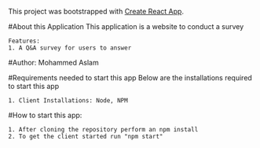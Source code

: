This project was bootstrapped with [Create React App](https://github.com/facebook/create-react-app).

#About this Application
    This application is a website to conduct a survey

    Features:
    1. A Q&A survey for users to answer

#Author: Mohammed Aslam

#Requirements needed to start this app
    Below are the installations required to start this app

    1. Client Installations: Node, NPM

#How to start this app:

    1. After cloning the repository perform an npm install
    2. To get the client started run "npm start"
